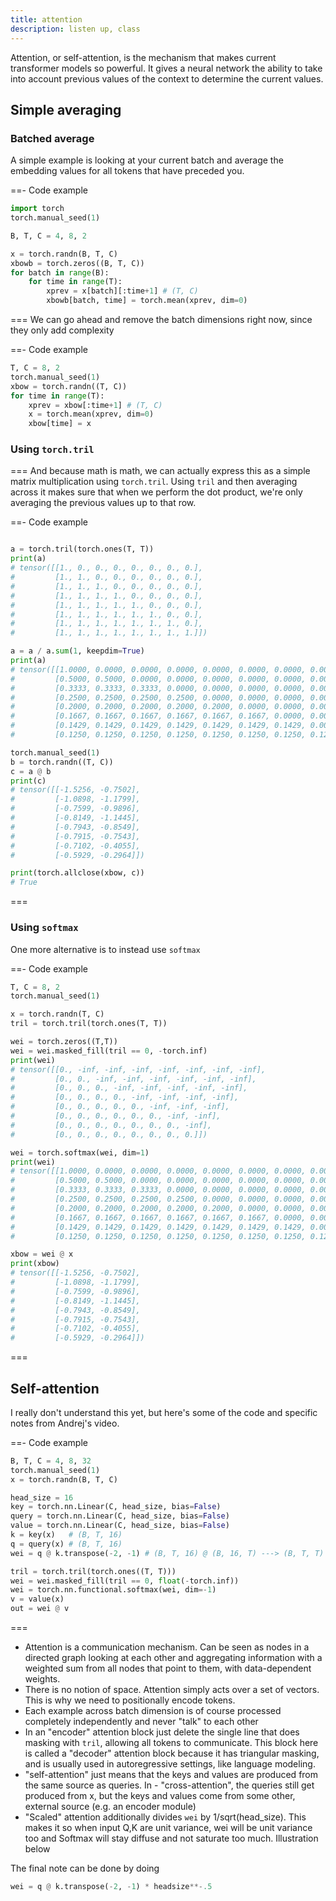 ```yaml
---
title: attention
description: listen up, class
---
```


Attention, or self-attention, is the mechanism that makes current transformer models so powerful. It gives a neural network the ability to take into account previous values of the context to determine the current values.

## Simple averaging

### Batched average

A simple example is looking at your current batch and average the embedding values for all tokens that have preceded you.

==- Code example

```python
import torch
torch.manual_seed(1)

B, T, C = 4, 8, 2

x = torch.randn(B, T, C)
xbowb = torch.zeros((B, T, C))
for batch in range(B):
    for time in range(T):
        xprev = x[batch][:time+1] # (T, C)
        xbowb[batch, time] = torch.mean(xprev, dim=0)
```

===
We can go ahead and remove the batch dimensions right now, since they only add complexity

==- Code example

```python
T, C = 8, 2
torch.manual_seed(1)
xbow = torch.randn((T, C))
for time in range(T):
    xprev = xbow[:time+1] # (T, C)
    x = torch.mean(xprev, dim=0)
    xbow[time] = x
```

### Using `torch.tril`

===
And because math is math, we can actually express this as a simple matrix multiplication using `torch.tril`. Using `tril` and then averaging across it makes sure that when we perform the dot product, we're only averaging the previous values up to that row.

==- Code example

```python

a = torch.tril(torch.ones(T, T))
print(a)
# tensor([[1., 0., 0., 0., 0., 0., 0., 0.],
#         [1., 1., 0., 0., 0., 0., 0., 0.],
#         [1., 1., 1., 0., 0., 0., 0., 0.],
#         [1., 1., 1., 1., 0., 0., 0., 0.],
#         [1., 1., 1., 1., 1., 0., 0., 0.],
#         [1., 1., 1., 1., 1., 1., 0., 0.],
#         [1., 1., 1., 1., 1., 1., 1., 0.],
#         [1., 1., 1., 1., 1., 1., 1., 1.]])

a = a / a.sum(1, keepdim=True)
print(a)
# tensor([[1.0000, 0.0000, 0.0000, 0.0000, 0.0000, 0.0000, 0.0000, 0.0000],
#         [0.5000, 0.5000, 0.0000, 0.0000, 0.0000, 0.0000, 0.0000, 0.0000],
#         [0.3333, 0.3333, 0.3333, 0.0000, 0.0000, 0.0000, 0.0000, 0.0000],
#         [0.2500, 0.2500, 0.2500, 0.2500, 0.0000, 0.0000, 0.0000, 0.0000],
#         [0.2000, 0.2000, 0.2000, 0.2000, 0.2000, 0.0000, 0.0000, 0.0000],
#         [0.1667, 0.1667, 0.1667, 0.1667, 0.1667, 0.1667, 0.0000, 0.0000],
#         [0.1429, 0.1429, 0.1429, 0.1429, 0.1429, 0.1429, 0.1429, 0.0000],
#         [0.1250, 0.1250, 0.1250, 0.1250, 0.1250, 0.1250, 0.1250, 0.1250]])

torch.manual_seed(1)
b = torch.randn((T, C))
c = a @ b
print(c)
# tensor([[-1.5256, -0.7502],
#         [-1.0898, -1.1799],
#         [-0.7599, -0.9896],
#         [-0.8149, -1.1445],
#         [-0.7943, -0.8549],
#         [-0.7915, -0.7543],
#         [-0.7102, -0.4055],
#         [-0.5929, -0.2964]])

print(torch.allclose(xbow, c))
# True
```

===

### Using `softmax`

One more alternative is to instead use `softmax`

==- Code example

```python
T, C = 8, 2
torch.manual_seed(1)

x = torch.randn(T, C)
tril = torch.tril(torch.ones(T, T))

wei = torch.zeros((T,T))
wei = wei.masked_fill(tril == 0, -torch.inf)
print(wei)
# tensor([[0., -inf, -inf, -inf, -inf, -inf, -inf, -inf],
#         [0., 0., -inf, -inf, -inf, -inf, -inf, -inf],
#         [0., 0., 0., -inf, -inf, -inf, -inf, -inf],
#         [0., 0., 0., 0., -inf, -inf, -inf, -inf],
#         [0., 0., 0., 0., 0., -inf, -inf, -inf],
#         [0., 0., 0., 0., 0., 0., -inf, -inf],
#         [0., 0., 0., 0., 0., 0., 0., -inf],
#         [0., 0., 0., 0., 0., 0., 0., 0.]])

wei = torch.softmax(wei, dim=1)
print(wei)
# tensor([[1.0000, 0.0000, 0.0000, 0.0000, 0.0000, 0.0000, 0.0000, 0.0000],
#         [0.5000, 0.5000, 0.0000, 0.0000, 0.0000, 0.0000, 0.0000, 0.0000],
#         [0.3333, 0.3333, 0.3333, 0.0000, 0.0000, 0.0000, 0.0000, 0.0000],
#         [0.2500, 0.2500, 0.2500, 0.2500, 0.0000, 0.0000, 0.0000, 0.0000],
#         [0.2000, 0.2000, 0.2000, 0.2000, 0.2000, 0.0000, 0.0000, 0.0000],
#         [0.1667, 0.1667, 0.1667, 0.1667, 0.1667, 0.1667, 0.0000, 0.0000],
#         [0.1429, 0.1429, 0.1429, 0.1429, 0.1429, 0.1429, 0.1429, 0.0000],
#         [0.1250, 0.1250, 0.1250, 0.1250, 0.1250, 0.1250, 0.1250, 0.1250]])

xbow = wei @ x
print(xbow)
# tensor([[-1.5256, -0.7502],
#         [-1.0898, -1.1799],
#         [-0.7599, -0.9896],
#         [-0.8149, -1.1445],
#         [-0.7943, -0.8549],
#         [-0.7915, -0.7543],
#         [-0.7102, -0.4055],
#         [-0.5929, -0.2964]])
```

===

## Self-attention

I really don't understand this yet, but here's some of the code and specific notes from Andrej's video.

==- Code example

```python
B, T, C = 4, 8, 32
torch.manual_seed(1)
x = torch.randn(B, T, C)

head_size = 16
key = torch.nn.Linear(C, head_size, bias=False)
query = torch.nn.Linear(C, head_size, bias=False)
value = torch.nn.Linear(C, head_size, bias=False)
k = key(x)   # (B, T, 16)
q = query(x) # (B, T, 16)
wei = q @ k.transpose(-2, -1) # (B, T, 16) @ (B, 16, T) ---> (B, T, T)

tril = torch.tril(torch.ones((T, T)))
wei = wei.masked_fill(tril == 0, float(-torch.inf))
wei = torch.nn.functional.softmax(wei, dim=-1)
v = value(x)
out = wei @ v
```

===

- Attention is a communication mechanism. Can be seen as nodes in a directed graph looking at each other and aggregating information with a weighted sum from all nodes that point to them, with data-dependent weights.
- There is no notion of space. Attention simply acts over a set of vectors. This is why we need to positionally encode tokens.
- Each example across batch dimension is of course processed completely independently and never "talk" to each other
- In an "encoder" attention block just delete the single line that does masking with `tril`, allowing all tokens to communicate. This block here is called a "decoder" attention block because it has triangular masking, and is usually used in autoregressive settings, like language modeling.
- "self-attention" just means that the keys and values are produced from the same source as queries. In - "cross-attention", the queries still get produced from x, but the keys and values come from some other, external source (e.g. an encoder module)
- "Scaled" attention additionally divides `wei` by 1/sqrt(head_size). This makes it so when input Q,K are unit variance, wei will be unit variance too and Softmax will stay diffuse and not saturate too much. Illustration below

The final note can be done by doing

```python
wei = q @ k.transpose(-2, -1) * headsize**-.5
```
